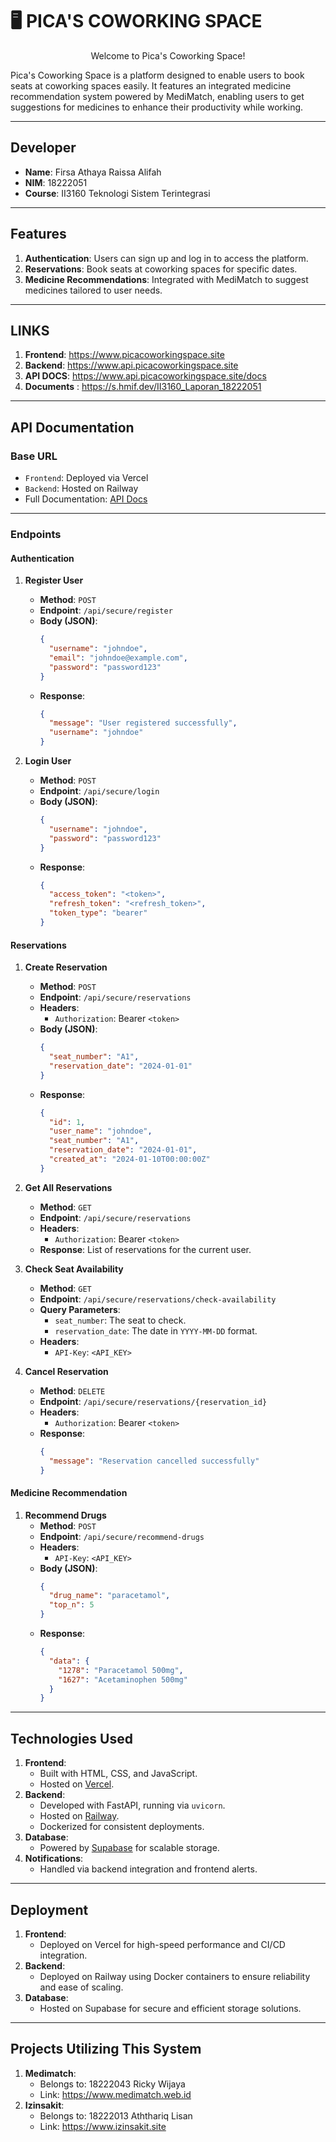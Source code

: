 # 🖥️ PICA'S COWORKING SPACE

<p align="center">
  Welcome to Pica's Coworking Space!
</p>

Pica's Coworking Space is a platform designed to enable users to book seats at coworking spaces easily. It features an integrated medicine recommendation system powered by MediMatch, enabling users to get suggestions for medicines to enhance their productivity while working.

---

## **Developer**
- **Name**: Firsa Athaya Raissa Alifah  
- **NIM**: 18222051  
- **Course**: II3160 Teknologi Sistem Terintegrasi  

---

## **Features**
1. **Authentication**: Users can sign up and log in to access the platform.  
2. **Reservations**: Book seats at coworking spaces for specific dates.  
3. **Medicine Recommendations**: Integrated with MediMatch to suggest medicines tailored to user needs.  


---

## **LINKS**
1. **Frontend**: https://www.picacoworkingspace.site
2. **Backend**: https://www.api.picacoworkingspace.site
3. **API DOCS**: https://www.api.picacoworkingspace.site/docs
4. **Documents** : https://s.hmif.dev/II3160_Laporan_18222051


---

## **API Documentation**

### **Base URL**
- `Frontend`: Deployed via Vercel   
- `Backend`: Hosted on Railway 
- Full Documentation: [API Docs](https://coworkingspace.up.railway.app/docs)

---

### **Endpoints**
#### **Authentication**
1. **Register User**
   - **Method**: `POST`
   - **Endpoint**: `/api/secure/register`
   - **Body (JSON)**:
     ```json
     {
       "username": "johndoe",
       "email": "johndoe@example.com",
       "password": "password123"
     }
     ```
   - **Response**:
     ```json
     {
       "message": "User registered successfully",
       "username": "johndoe"
     }
     ```

2. **Login User**
   - **Method**: `POST`
   - **Endpoint**: `/api/secure/login`
   - **Body (JSON)**:
     ```json
     {
       "username": "johndoe",
       "password": "password123"
     }
     ```
   - **Response**:
     ```json
     {
       "access_token": "<token>",
       "refresh_token": "<refresh_token>",
       "token_type": "bearer"
     }
     ```

#### **Reservations**
1. **Create Reservation**
   - **Method**: `POST`
   - **Endpoint**: `/api/secure/reservations`
   - **Headers**:
     - `Authorization`: Bearer `<token>`
   - **Body (JSON)**:
     ```json
     {
       "seat_number": "A1",
       "reservation_date": "2024-01-01"
     }
     ```
   - **Response**:
     ```json
     {
       "id": 1,
       "user_name": "johndoe",
       "seat_number": "A1",
       "reservation_date": "2024-01-01",
       "created_at": "2024-01-10T00:00:00Z"
     }
     ```

2. **Get All Reservations**
   - **Method**: `GET`
   - **Endpoint**: `/api/secure/reservations`
   - **Headers**:
     - `Authorization`: Bearer `<token>`
   - **Response**: List of reservations for the current user.

3. **Check Seat Availability**
   - **Method**: `GET`
   - **Endpoint**: `/api/secure/reservations/check-availability`
   - **Query Parameters**:
     - `seat_number`: The seat to check.
     - `reservation_date`: The date in `YYYY-MM-DD` format.
   - **Headers**:
     - `API-Key`: `<API_KEY>`

4. **Cancel Reservation**
   - **Method**: `DELETE`
   - **Endpoint**: `/api/secure/reservations/{reservation_id}`
   - **Headers**:
     - `Authorization`: Bearer `<token>`
   - **Response**:
     ```json
     {
       "message": "Reservation cancelled successfully"
     }
     ```

#### **Medicine Recommendation**
1. **Recommend Drugs**
   - **Method**: `POST`
   - **Endpoint**: `/api/secure/recommend-drugs`
   - **Headers**:
     - `API-Key`: `<API_KEY>`
   - **Body (JSON)**:
     ```json
     {
       "drug_name": "paracetamol",
       "top_n": 5
     }
     ```
   - **Response**:
     ```json
     {
       "data": {
         "1278": "Paracetamol 500mg",
         "1627": "Acetaminophen 500mg"
       }
     }
     ```

---

## **Technologies Used**
1. **Frontend**:
   - Built with HTML, CSS, and JavaScript.
   - Hosted on [Vercel](https://vercel.com/).
2. **Backend**:
   - Developed with FastAPI, running via `uvicorn`.
   - Hosted on [Railway](https://railway.app/).
   - Dockerized for consistent deployments.
3. **Database**:
   - Powered by [Supabase](https://supabase.com/) for scalable storage.
4. **Notifications**:
   - Handled via backend integration and frontend alerts.

---

## **Deployment**
1. **Frontend**:
   - Deployed on Vercel for high-speed performance and CI/CD integration.
2. **Backend**:
   - Deployed on Railway using Docker containers to ensure reliability and ease of scaling.
3. **Database**:
   - Hosted on Supabase for secure and efficient storage solutions.

---
## **Projects Utilizing This System**
1. **Medimatch**:
   - Belongs to: 18222043 Ricky Wijaya
   - Link: https://www.medimatch.web.id
2. **Izinsakit**:
   - Belongs to: 18222013 Aththariq Lisan
   - Link: https://www.izinsakit.site

